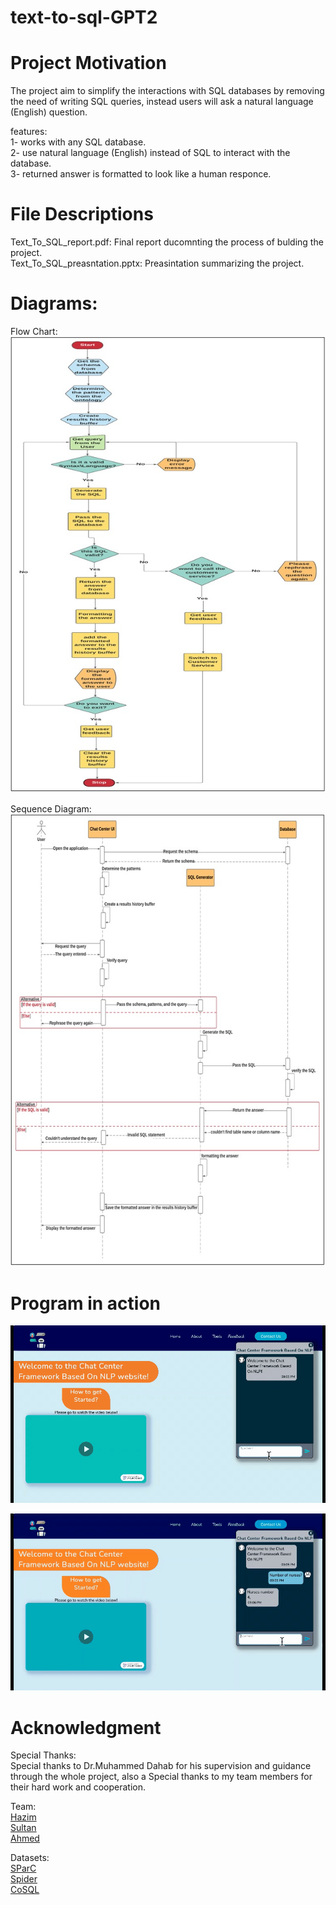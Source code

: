 # text-to-sql-GPT2  
    

# Project Motivation  
The project aim to simplify the interactions with SQL databases by removing the need of writing SQL queries, instead users will ask a natural language (English) question.  

features:  
1- works with any SQL database.  
2- use natural language (English) instead of SQL to interact with the database.  
3- returned answer is formatted to look like a human responce.  


# File Descriptions  
Text_To_SQL_report.pdf: Final report ducomnting the process of bulding the project.  
Text_To_SQL_preasntation.pptx: Preasintation summarizing the project.  

# Diagrams:  

Flow Chart:  
![flow](flowchart.jpg)  
  
Sequence Diagram:  
![seq](seq.jpg)

# Program in action  

![demo1](demo1.gif)  

![demo1](demo2.gif)  


# Acknowledgment    
Special Thanks:  
Special thanks to Dr.Muhammed Dahab for his supervision and guidance through the whole project, also a Special thanks to my team members for their hard work and cooperation.  

Team:  
[Hazim](https://github.com/FancyWhale69/)  
[Sultan](https://github.com/sultan-1/)  
[Ahmed](https://github.com/AhmedF305/)  

Datasets:  
[SParC](https://yale-lily.github.io/sparc)  
[Spider](https://yale-lily.github.io/spider)  
[CoSQL](https://yale-lily.github.io/cosql) 
